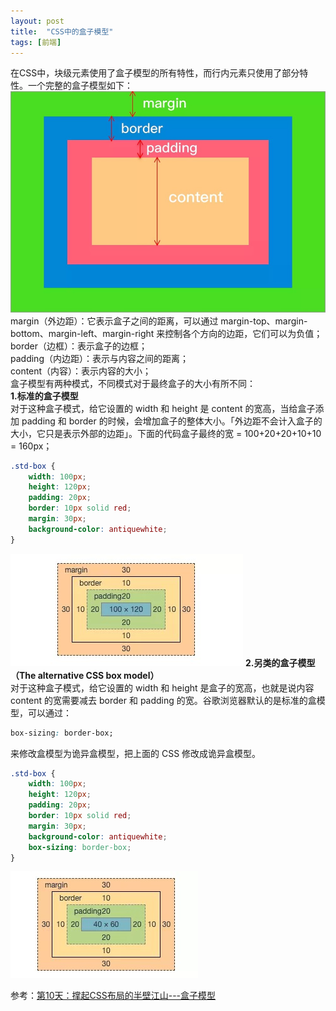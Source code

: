 ```yaml
---
layout: post
title:  "CSS中的盒子模型"
tags: [前端]
---
```

在CSS中，块级元素使用了盒子模型的所有特性，而行内元素只使用了部分特性。一个完整的盒子模型如下：
![](/assets/article_images/2019-10-20-CSS中的盒子模型01.png)
margin（外边距）：它表示盒子之间的距离，可以通过 margin-top、margin-bottom、margin-left、margin-right 来控制各个方向的边距，它们可以为负值；  
border（边框）：表示盒子的边框；  
padding（内边距）：表示与内容之间的距离；  
content（内容）：表示内容的大小；  
盒子模型有两种模式，不同模式对于最终盒子的大小有所不同：  
**1.标准的盒子模型**  
对于这种盒子模式，给它设置的 width 和 height 是 content 的宽高，当给盒子添加 padding 和 border 的时候，会增加盒子的整体大小。「外边距不会计入盒子的大小，它只是表示外部的边距」。下面的代码盒子最终的宽 = 100+20+20+10+10 = 160px；

```CSS
.std-box {
    width: 100px;
    height: 120px;
    padding: 20px;
    border: 10px solid red;
    margin: 30px;
    background-color: antiquewhite;
}
```
![](/assets/article_images/2019-10-20-CSS中的盒子模型02.png)
**2.另类的盒子模型（The alternative CSS box model）**  
对于这种盒子模式，给它设置的 width 和 height 是盒子的宽高，也就是说内容 content 的宽需要减去 border 和 padding 的宽。谷歌浏览器默认的是标准的盒模型，可以通过：

```CSS
box-sizing: border-box;
```
来修改盒模型为诡异盒模型，把上面的 CSS 修改成诡异盒模型。

```CSS
.std-box {
    width: 100px;
    height: 120px;
    padding: 20px;
    border: 10px solid red;
    margin: 30px;
    background-color: antiquewhite;
    box-sizing: border-box; 
}
```
![](/assets/article_images/2019-10-20-CSS中的盒子模型03.png)

参考：[第10天：撑起CSS布局的半壁江山---盒子模型](https://mp.weixin.qq.com/s?__biz=MzI5MTY0ODAwNQ==&mid=2247484083&idx=1&sn=2d02221949f29faa9fd19a01cfd13257&scene=19#wechat_redirect)

